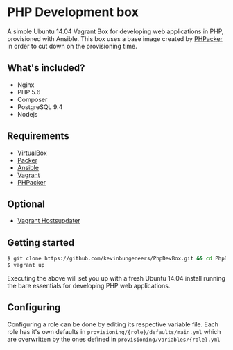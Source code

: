 # PHP Development box
A simple Ubuntu 14.04 Vagrant Box for developing web applications in PHP, provisioned with Ansible. This box uses a base image created by [PHPacker](https://github.com/kevinbungeneers/PHPacker) in order to cut down on the provisioning time.

## What's included?
* Nginx
* PHP 5.6
* Composer
* PostgreSQL 9.4
* Nodejs

## Requirements
* [VirtualBox](http://virtualbox.org)
* [Packer](http://packer.io)
* [Ansible](http://ansible.com)
* [Vagrant](http://vagrantup.com)
* [PHPacker](https://github.com/kevinbungeneers/PHPacker)

## Optional
* [Vagrant Hostsupdater](https://github.com/cogitatio/vagrant-hostsupdater)

## Getting started
```bash
$ git clone https://github.com/kevinbungeneers/PhpDevBox.git && cd PhpDevBox
$ vagrant up
```
Executing the above will set you up with a fresh Ubuntu 14.04 install running the bare
essentials for developing PHP web applications.

## Configuring
Configuring a role can be done by editing its respective variable file. Each role
has it's own defaults in `provisioning/{role}/defaults/main.yml` which are overwritten by the ones
defined in `provisioning/variables/{role}.yml`
